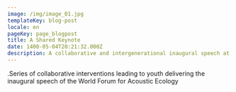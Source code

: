 ```yaml
---
image: /img/image_01.jpg
templateKey: blog-post
locale: en
pageKey: page_blogpost
title: A Shared Keynote
date: 1400-05-04T20:21:32.000Z
description: A collaborative and intergenerational inaugural speech at the WFAE
---
```

.Series of collaborative interventions leading to youth delivering the inaugural speech of the World Forum for Acoustic Ecology
